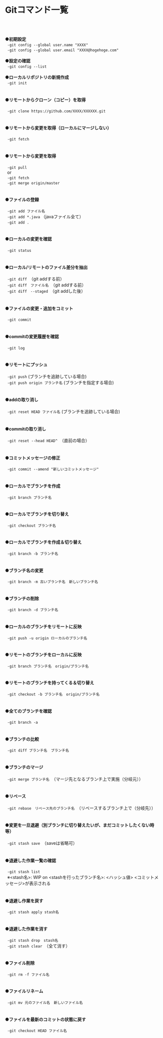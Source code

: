 # Gitコマンド一覧<br>
<br>
<br>

**●初期設定**<br>
&ensp;`-git config --global user.name "XXXX"`<br>
&ensp;`-git config --global user.email "XXXX@hogehoge.com"`<br>
<br>
**●設定の確認**<br>
&ensp;`-git config --list`<br>
<br>
**●ローカルリポジトリの新規作成**<br>
&ensp;`-git init`<br>
<br>
#### ●リモートからクローン（コピー）を取得<br>
&ensp;`-git clone https://github.com/XXXX/XXXXXX.git`<br>
<br>
#### ●リモートから変更を取得（ローカルにマージしない）<br>
&ensp;`-git fetch`<br>
<br>
#### ●リモートから変更を取得<br>
&ensp;`-git pull`<br>
&ensp;or<br>
&ensp;`-git fetch`<br>
&ensp;`-git merge origin/master`<br>
<br>
#### ●ファイルの登録<br>
&ensp;`-git add ファイル名`<br>
&ensp;`-git add *.java` （javaファイル全て）<br>
&ensp;`-git add .`<br>
<br>
#### ●ローカルの変更を確認<br>
&ensp;`-git status`<br>
<br>
#### ●ローカル/リモートのファイル差分を抽出<br>
&ensp;`-git diff`　（git addする前）<br>
&ensp;`-git diff　ファイル名`　（git addする前）<br>
&ensp;`-git diff　--staged`　（git addした後）<br>
<br>
#### ●ファイルの変更・追加をコミット<br>
&ensp;`-git commit`<br>
<br>
#### ●commitの変更履歴を確認<br>
&ensp;`-git log`<br>
<br>
#### ●リモートにプッシュ<br>
&ensp;`-git push` (ブランチを追跡している場合)<br>
&ensp;`-git push origin ブランチ名` (ブランチを指定する場合)<br>
<br>
#### ●addの取り消し<br>
&ensp;`-git reset HEAD ファイル名` (ブランチを追跡している場合)<br>
<br>
#### ●commitの取り消し<br>
&ensp;`-git reset --head HEAD^`　（直前の場合）<br>
<br>
#### ●コミットメッセージの修正<br>
&ensp;`-git commit --amend "新しいコミットメッセージ"`<br>
<br>
#### ●ローカルでブランチを作成<br>
&ensp;`-git branch ブランチ名`<br>
<br>
#### ●ローカルでブランチを切り替え<br>
&ensp;`-git checkout ブランチ名`<br>
<br>
#### ●ローカルでブランチを作成＆切り替え<br>
&ensp;`-git branch -b ブランチ名`<br>
<br>
#### ●ブランチ名の変更<br>
&ensp;`-git branch -m 古いブランチ名　新しいブランチ名`<br>
<br>
#### ●ブランチの削除<br>
&ensp;`-git branch -d ブランチ名`<br>
<br>
#### ●ローカルのブランチをリモートに反映<br>
&ensp;`-git push -u origin ローカルのブランチ名`<br>
<br>
#### ●リモートのブランチをローカルに反映<br>
&ensp;`-git branch ブランチ名　origin/ブランチ名`<br>
<br>
#### ●リモートのブランチを持ってくる＆切り替え<br>
&ensp;`-git checkout -b ブランチ名　origin/ブランチ名`<br>
<br>
#### ●全てのブランチを確認<br>
&ensp;`-git branch -a`<br>
<br>
#### ●ブランチの比較<br>
&ensp;`-git diff ブランチ名　ブランチ名`<br>
<br>
#### ●ブランチのマージ<br>
&ensp;`-git merge ブランチ名`　（マージ先となるブランチ上で実施（分岐元））<br>
<br>
#### ●リベース<br>
&ensp;`-git rebase　リベース先のブランチ名`　（リベースするブランチ上で（分岐先））<br>
<br>
#### ●変更を一旦退避（別ブランチに切り替えたいが、まだコミットしたくない時等）<br>
&ensp;`-git stash save`　（saveは省略可）<br>
<br>
#### ●退避した作業一覧の確認<br>
&ensp;`-git stash list`<br>
&ensp;※<stash名>: WIP on <stashを行ったブランチ名>: <ハッシュ値> <コミットメッセージ>が表示される<br>
<br>
#### ●退避し作業を戻す<br>
&ensp;`-git stash apply stash名`<br>
<br>
#### ●退避した作業を消す<br>
&ensp;`-git stash drop　stash名`<br>
&ensp;`-git stash clear`　（全て消す）<br>
<br>
#### ●ファイル削除<br>
&ensp;`-git rm -f ファイル名`<br>
<br>
#### ●ファイルリネーム<br>
&ensp;`-git mv 元のファイル名　新しいファイル名`<br>
<br>
#### ●ファイルを最新のコミットの状態に戻す<br>
&ensp;`-git checkout HEAD ファイル名`<br>
<br>
<br>
<br>
<br>
<br>
<br>
<br>
<br>
<br>

